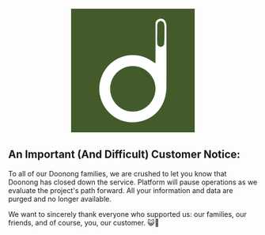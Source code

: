 <p align="center">
<img src="https://github.com/doonong/goodbye/blob/gh-pages/invert1.jpg?raw=true" alt="Your image title" width="250"/>
</p>

## An Important (And Difficult) Customer Notice:

To all of our Doonong families, we are crushed to let you know that Doonong has closed down the service. Platform will pause operations as we evaluate the project's path forward. All your information and data are purged and no longer available. 

We want to sincerely thank everyone who supported us: our families, our friends, and of course, you, our customer. 😺🐶



